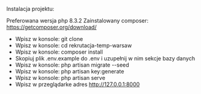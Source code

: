 Instalacja projektu:


Preferowana wersja php 8.3.2
Zainstalowany composer: https://getcomposer.org/download/


 - Wpisz w konsole: git clone <repo-url-here>
 - Wpisz w konsole: cd rekrutacja-temp-warsaw
 - Wpisz w konsole: composer install
 - Skopiuj plik .env.example do .env i uzupełnij w nim sekcje bazy danych
 - Wpisz w konsole: php artisan migrate --seed
 - Wpisz w konsole: php artisan key:generate
 - Wpisz w konsole: php artisan serve
 - Wpisz w przeglądarke adres http://127.0.0.1:8000
